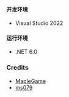 #### 开发环境
- Visual Studio 2022

#### 运行环境
- .NET 6.0

### Credits
- [MapleGame](https://github.com/nugyyman/MapleGame)
- [ms079](https://github.com/mrzhqiang/ms079)